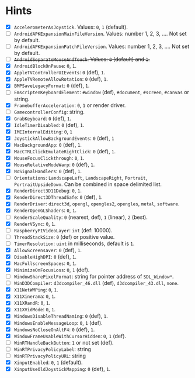 
# Hints

* [X] `AccelerometerAsJoystick`. Values: `0`, `1` (default).
* [ ] `AndroidAPKExpansionMainFileVersion`. Values: number 1, 2, 3, .... Not set by default.
* [ ] `AndroidAPKExpansionPatchFileVersion`. Values: number 1, 2, 3, .... Not set by default.
* [ ] ~~`AndroidSeparateMouseAndTouch`. Values: `0` (default) and `1`.~~
* [X] `AndroidBlockOnPause`: `0`, `1`.
* [X] `AppleTVControllerUIEvents`: `0` (def), `1`.
* [X] `AppleTVRemoteAllowRotation`: `0` (def), `1`.
* [X] `BMPSaveLegacyFormat`: `0` (def), `1`.
* [ ] `EmscriptenKeyboardElement`: `#window` (def), `#document`, `#screen`, `#canvas` or string.
* [X] `FramebufferAcceleration`: `0`, `1` or render driver.
* [ ] `GamecontrollerConfig`: string.
* [X] `GrabKeyboard`: `0` (def), `1`.
* [X] `IdleTimerDisabled`: `0` (def), `1`.
* [X] `IMEInternalEditing`: `0`, `1`
* [X] `JoystickAllowBackgroundEvents`: `0` (def), `1`
* [X] `MacBackgroundApp`: `0` (def), `1`.
* [X] `MacCTRLClickEmulateRightClick`: `0` (def), `1`.
* [X] `MouseFocusClickthrough`: `0`, `1`.
* [X] `MouseRelativeModeWarp`: `0` (def), `1`.
* [X] `NoSignalHandlers`: `0` (def), `1`.
* [ ] `Orientations`: `LandscapeLeft`, `LandscapeRight`, `Portrait`, `PortraitUpsideDown`. Can be combined in space delimited list.
* [X] `RenderDirect3D11Debug`: `0`, `1`.
* [X] `RenderDirect3DThreadSafe`: `0` (def), `1`.
* [X] `RenderDriver`: `direct3d`, `opengl`, `opengles2`, `opengles`, `metal`, `software`.
* [X] `RenderOpenGLShaders`: `0`, `1`.
* [ ] `RenderScaleQuality`: `0` (nearest, def), `1` (linear), `2` (best).
* [X] `RenderVSync`: `0`, `1`.
* [ ] `RaspberryPIVideoLayer`: `int` (def: 10000).
* [ ] `ThreadStackSize`: `0` (def) or positive value.
* [ ] `TimerResolution`: `uint` in milliseconds, default is `1`.
* [X] `AllowScreensaver`: `0` (def), `1`.
* [X] `DisableHighDPI`: `0` (def), `1`.
* [X] `MacFullscreenSpaces`: `0`, `1`.
* [X] `MinimizeOnFocusLoss`: `0`, `1` (def).
* [ ] `WindowSharePixelFormat`: string for pointer address of `SDL_Window*`.
* [ ] `WinD3DCompiler`: `d3dcompiler_46.dll` (def), `d3dcompiler_43.dll`, `none`.
* [X] `X11NetWMPing`: `0`, `1`.
* [X] `X11Xinerama`: `0`, `1`.
* [X] `X11XRandR`: `0`, `1`.
* [X] `X11XVidMode`: `0`, `1`.
* [X] `WindowsDisableThreadNaming`: `0` (def), `1`.
* [X] `WindowsEnableMessageLoop`: `0`, `1` (def).
* [X] `WindowsNoCloseOnAltF4`: `0` (def), `1`.
* [X] `WindowFrameUsableWithCursorHidden`: `0`, `1` (def).
* [ ] `WinRTHandleBackButton`: `1` or not set (def).
* [ ] `WinRTPrivacyPolicyLabel`: string
* [ ] `WinRTPrivacyPolicyURL`: string
* [X] `XinputEnabled`: `0`, `1` (default).
* [X] `XinputUseOldJoystickMapping`: `0` (def), `1`.
